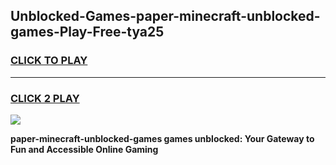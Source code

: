 
## Unblocked-Games-paper-minecraft-unblocked-games-Play-Free-tya25
<h3>
<a href="https://premium76.site?title=paper-minecraft-unblocked-games&ref=10A">CLICK TO PLAY</a></h3>
<hr>

<h3>
<a href="https://premium76.site?title=paper-minecraft-unblocked-games&ref=10A">CLICK 2 PLAY</a>
  
</h3>

<a href="https://premium76.site?title=paper-minecraft-unblocked-games&ref=10A"><img src="https://clearcache.store/games.png"></a>


**paper-minecraft-unblocked-games games unblocked: Your Gateway to Fun and Accessible Online Gaming**
